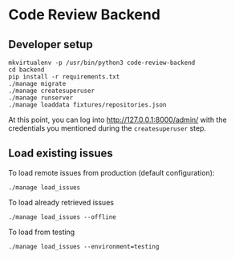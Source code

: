 # Code Review Backend

## Developer setup

```
mkvirtualenv -p /usr/bin/python3 code-review-backend
cd backend
pip install -r requirements.txt
./manage migrate
./manage createsuperuser
./manage runserver
./manage loaddata fixtures/repositories.json
```

At this point, you can log into http://127.0.0.1:8000/admin/ with the credentials you mentioned during the `createsuperuser` step.

## Load existing issues

To load remote issues from production (default configuration):

```
./manage load_issues
```

To load already retrieved issues

```
./manage load_issues --offline
```

To load from testing

```
./manage load_issues --environment=testing
```
